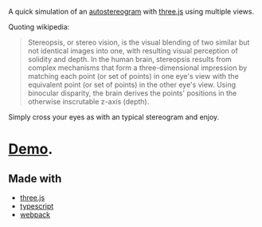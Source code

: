 A quick simulation of an [autostereogram](https://en.wikipedia.org/wiki/Autostereogram) with [three.js](https://threejs.org/) using multiple views. 


Quoting wikipedia: 

> Stereopsis, or stereo vision, is the visual blending of two similar but not identical images into one, with resulting visual perception of solidity and depth. In the human brain, stereopsis results from complex mechanisms that form a three-dimensional impression by matching each point (or set of points) in one eye's view with the equivalent point (or set of points) in the other eye's view. Using binocular disparity, the brain derives the points' positions in the otherwise inscrutable z-axis (depth). 


Simply cross your eyes as with an typical stereogram and enjoy.

# [Demo](https://jordianderl.github.io/threejsAutoStereogram/).

## Made with

* [three.js](https://threejs.org)
* [typescript](https://www.typescriptlang.org/)
* [webpack](https://webpack.js.org)

